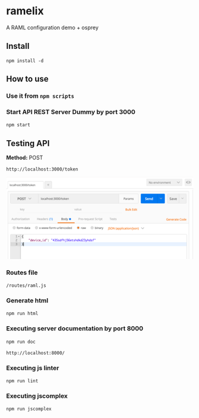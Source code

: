# ramelix
A RAML configuration demo + osprey

## Install 

```
npm install -d
```

## How to use

### Use it from `npm scripts`

### Start API REST Server Dummy by port 3000

```
npm start
```

## Testing API

**Method:** POST
```
http://localhost:3000/token
```

![post token](docs/images/token.png)


### Routes file
```
/routes/raml.js
```

### Generate html 

```
npm run html
```

### Executing server documentation by port 8000

```
npm run doc
```

```
http://localhost:8000/
```

### Executing js linter

```
npm run lint
```

### Executing jscomplex

```
npm run jscomplex
```


